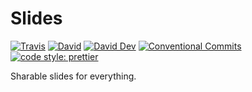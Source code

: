 # Slides

[![Travis](https://img.shields.io/travis/com/JounQin/Slides.svg)](https://travis-ci.com/JounQin/Slides)
[![David](https://img.shields.io/david/JounQin/Slides.svg)](https://david-dm.org/JounQin/Slides)
[![David Dev](https://img.shields.io/david/dev/JounQin/Slides.svg)](https://david-dm.org/JounQin/Slides?type=dev)
[![Conventional Commits](https://img.shields.io/badge/Conventional%20Commits-1.0.0-yellow.svg)](https://conventionalcommits.org)
[![code style: prettier](https://img.shields.io/badge/code_style-prettier-ff69b4.svg)](https://github.com/prettier/prettier)

Sharable slides for everything.
